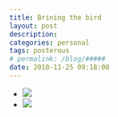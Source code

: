 ```yaml
---
title: Brining the bird
layout: post
description:  
categories: personal
tags: posterous
# permalink: /blog/#####
date: 2010-11-25 09:18:00
---
```


<ul data-clearing>
  <li><a href="/img/blog/2010/11/17927239-p32.jpg"><img src="/img/blog/2010/11/17927239-p32.jpg" data-caption=""></a></li>
  <li><a href="/img/blog/2010/11/17927240-p34.jpg"><img src="/img/blog/2010/11/17927240-p34.jpg" data-caption=""></a></li>
</ul>